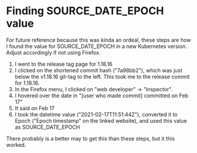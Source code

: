 # Finding SOURCE_DATE_EPOCH value

For future reference because this was kinda an ordeal, these steps are how I found the value for SOURCE_DATE_EPOCH in a new Kubernetes version. Adjust accordingly if not using Firefox.

1. I went to the release tag page for 1.18.16
1. I clicked on the shortened commit hash ("7a98bb2"), which was just below the v1.18.16 git-tag to the left. This took me to the release commit for 1.18.16.
1. In the Firefox menu, I clicked on "web developer" -> "Inspector".
1. I hovered over the date in "[user who made commit] committed on Feb 17"
1. It said <relative-time datetime="2021-02-17T11:51:44Z" class="no-wrap" title="Feb 17, 2021, 3:51 AM PST">on Feb 17</relative-time>
1. I took the datetime value ("2021-02-17T11:51:44Z"), converted it to Epoch ("Epoch timestamp" on the linked website), and used this value as SOURCE_DATE_EPOCH

There probably is a better may to get this than these steps, but it this worked.
